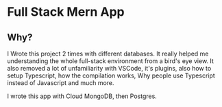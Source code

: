# Full Stack Mern App

## Why?

I Wrote this project 2 times with different databases.
It really helped me understanding the whole full-stack
environment from a bird's eye view. It also removed a
lot of unfamiliarity with VSCode, it's plugins,
also how to setup Typescript, how the compilation works,
Why people use Typescript instead of Javascript and much more.

I wrote this app with Cloud MongoDB, then Postgres.
